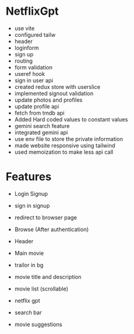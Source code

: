 # NetflixGpt

- use vite
- configured tailw
- header
- loginform
- sign up
- routing
- form validation
- useref hook
- sign in user api
- created redux store with userslice
- implemented signout validation 
- update photos and profiles
- update profile api
- fetch from tmdb api
- Added Hard coded values to constant values
- gemini search feature
- integrated gemini api
- use env file to  store the private information
- made website responsive using tailwind
- used memoization to make less api call

# Features
- Login Signup
 - sign in signup
 - redirect to browser page

- Browse (After authentication)
- Header
- Main movie 
- trailor in bg
- movie title and description
- movie list (scrollable)
- netflix gpt
 - search bar
 - movie suggestions